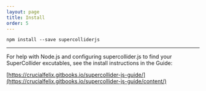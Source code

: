 ```yaml
---
layout: page
title: Install
order: 5
---
```


```shell
npm install --save supercolliderjs
```

---

For help with Node.js and configuring supercollider.js to find your SuperCollider excutables, see the install instructions in the Guide:

[https://crucialfelix.gitbooks.io/supercollider-js-guide/](https://crucialfelix.gitbooks.io/supercollider-js-guide/content/)
